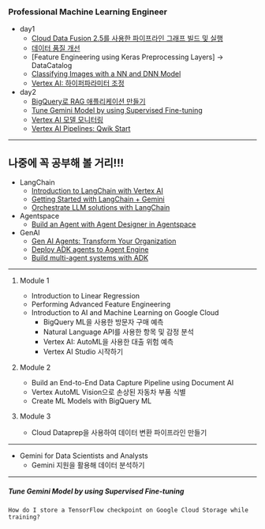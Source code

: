 ### Professional Machine Learning Engineer

- day1
    - [Cloud Data Fusion 2.5를 사용한 파이프라인 그래프 빌드 및 실행](https://partner.cloudskillsboost.google/course_templates/53/labs/522648)
    - [데이터 품질 개선](https://partner.cloudskillsboost.google/focuses/14244?parent=catalog)
    - [Feature Engineering using Keras Preprocessing Layers] -> DataCatalog
    - [Classifying Images with a NN and DNN Model](https://partner.cloudskillsboost.google/focuses/42749?catalog_rank=%7B%22rank%22%3A1%2C%22num_filters%22%3A0%2C%22has_search%22%3Atrue%7D&parent=catalog&search_id=46914017&_gl=1*iq40wq*_up*MQ..*_ga*MTY1MjYxMjcxNy4xNzQ5ODc5ODQy*_ga_2X30ZRBDSG*czE3NDk4Nzk4NDEkbzEkZzAkdDE3NDk4Nzk4NDEkajYwJGwwJGgw)
    - [Vertex AI: 하이퍼파라미터 조정](https://partner.cloudskillsboost.google/course_templates/9/labs/531404)
- day2
    - [BigQuery로 RAG 애플리케이션 만들기](https://partner.cloudskillsboost.google/focuses/115683?catalog_rank=%7B%22rank%22%3A1%2C%22num_filters%22%3A0%2C%22has_search%22%3Atrue%7D&locale=ko&parent=catalog&search_id=46895354)
    - [Tune Gemini Model by using Supervised Fine-tuning](https://partner.cloudskillsboost.google/focuses/120421?catalog_rank=%7B%22rank%22%3A1%2C%22num_filters%22%3A0%2C%22has_search%22%3Atrue%7D&parent=catalog&search_id=46873769)
    - [Vertex AI 모델 모니터링](https://partner.cloudskillsboost.google/focuses/36414?parent=catalog)
    - [Vertex AI Pipelines: Qwik Start](https://partner.cloudskillsboost.google/focuses/22030?parent=catalog)


---

## 나중에 꼭 공부해 볼 거리!!!

- LangChain
    - [Introduction to LangChain with Vertex AI](https://partner.cloudskillsboost.google/focuses/109470?catalog_rank=%7B%22rank%22%3A1%2C%22num_filters%22%3A0%2C%22has_search%22%3Atrue%7D&parent=catalog&search_id=47016399)
    - [Getting Started with LangChain + Gemini](https://partner.cloudskillsboost.google/focuses/102978?catalog_rank=%7B%22rank%22%3A2%2C%22num_filters%22%3A0%2C%22has_search%22%3Atrue%7D&parent=catalog&search_id=47016440)
    - [Orchestrate LLM solutions with LangChain](https://partner.cloudskillsboost.google/course_templates/916?catalog_rank=%7B%22rank%22%3A7%2C%22num_filters%22%3A0%2C%22has_search%22%3Atrue%7D&search_id=47016440)
- Agentspace
    - [Build an Agent with Agent Designer in Agentspace](https://partner.cloudskillsboost.google/focuses/124949?catalog_rank=%7B%22rank%22%3A1%2C%22num_filters%22%3A0%2C%22has_search%22%3Afalse%7D&parent=catalog)
- GenAI
    - [Gen AI Agents: Transform Your Organization](https://partner.cloudskillsboost.google/course_templates/1267?catalog_rank=%7B%22rank%22%3A8%2C%22num_filters%22%3A0%2C%22has_search%22%3Atrue%7D&search_id=47016511)
    - [Deploy ADK agents to Agent Engine](https://partner.cloudskillsboost.google/focuses/124397?catalog_rank=%7B%22rank%22%3A2%2C%22num_filters%22%3A0%2C%22has_search%22%3Atrue%7D&parent=catalog&search_id=47016592)
    - [Build multi-agent systems with ADK](https://partner.cloudskillsboost.google/focuses/124396?catalog_rank=%7B%22rank%22%3A4%2C%22num_filters%22%3A0%2C%22has_search%22%3Atrue%7D&parent=catalog&search_id=47016607)

---

1. Module 1  
    - Introduction to Linear Regression
    - Performing Advanced Feature Engineering
    - Introduction to AI and Machine Learning on Google Cloud 
        - BigQuery ML을 사용한 방문자 구매 예측
        - Natural Language API를 사용한 항목 및 감정 분석
        - Vertex AI: AutoML을 사용한 대출 위험 예측
        - Vertex AI Studio 시작하기

2. Module 2
    - Build an End-to-End Data Capture Pipeline using Document AI
    - Vertex AutoML Vision으로 손상된 자동차 부품 식별
    - Create ML Models with BigQuery ML

3. Module 3
    - Cloud Dataprep을 사용하여 데이터 변환 파이프라인 만들기
    

---

- Gemini for Data Scientists and Analysts
    - Gemini 지원을 활용해 데이터 분석하기

--- 

##### Tune Gemini Model by using Supervised Fine-tuning

```text
How do I store a TensorFlow checkpoint on Google Cloud Storage while training?
```
